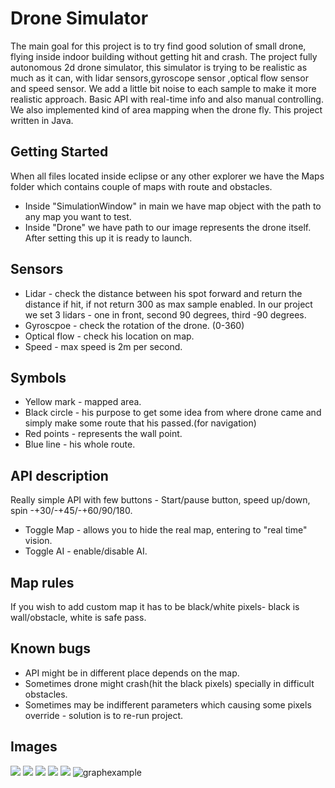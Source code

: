 # Drone Simulator
The main goal for this project is to try find good solution of small drone, flying inside indoor building without getting hit and crash.
The project fully autonomous 2d drone simulator, this simulator is trying to be realistic as much as it can, with lidar sensors,gyroscope sensor ,optical flow sensor and speed sensor.
We add a little bit noise to each sample to make it more realistic approach.
Basic API with real-time info and also manual controlling.
We also implemented kind of area mapping when the drone fly.
This project written in Java.

## Getting Started

When all files located inside eclipse or any other explorer we have the Maps folder which contains couple of maps with route and obstacles.
- Inside "SimulationWindow" in main we have map object with the path to any map you want to test.
- Inside "Drone" we have path to our image represents the drone itself.
After setting this up it is ready to launch.

## Sensors
- Lidar - check the distance between his spot forward and return the distance if hit, if not return 300 as max sample enabled.
In our project we set 3 lidars - one in front, second 90 degrees, third -90 degrees.
- Gyroscpoe - check the rotation of the drone. (0-360)
- Optical flow - check his location on map.
- Speed - max speed is 2m per second.

## Symbols 
- Yellow mark - mapped area.
- Black circle - his purpose to get some idea from where drone came and simply make some route that his passed.(for navigation)
- Red points - represents the wall point.
- Blue line - his whole route.

## API description
Really simple API with few buttons -
Start/pause button, speed up/down, spin -+30/-+45/-+60/90/180.
- Toggle Map - allows you to hide the real map, entering to "real time" vision.
- Toggle AI - enable/disable AI.

## Map rules
If you wish to add custom map it has to be black/white pixels- black is wall/obstacle, white is safe pass.

## Known bugs
- API might be in different place depends on the map.
- Sometimes drone might crash(hit the black pixels) specially in difficult obstacles.
- Sometimes may be indifferent parameters which causing some pixels override - solution is to re-run project.

## Images
![](https://i.imgur.com/lweL2Fp.png)
![](https://i.imgur.com/unUpwsL.png)
![](https://i.imgur.com/Ptnut2b.png)
![](https://i.imgur.com/Do0Z3gP.png)
![](https://i.imgur.com/Y73PO2C.png)
![graphexample](https://user-images.githubusercontent.com/28596354/60256218-cc095680-98d9-11e9-8ab4-70c00e863df8.png)

